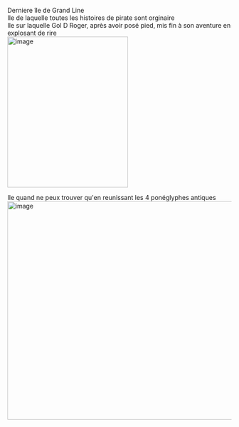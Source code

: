 Derniere île de Grand Line  
Ile de laquelle toutes les histoires de pirate sont orginaire  
Ile sur laquelle Gol D Roger, après avoir posé pied, mis fin à son aventure en explosant de rire  
<img width="271" height="339" alt="image" src="https://github.com/user-attachments/assets/1965dd2b-4993-4cc2-b808-4c9de9495efc" />


Ile quand ne peux trouver qu'en reunissant les 4 ponéglyphes antiques  
<img width="826" height="491" alt="image" src="https://github.com/user-attachments/assets/ed20ecf4-8200-4aa3-a60a-ac1f3f3918bc" />


